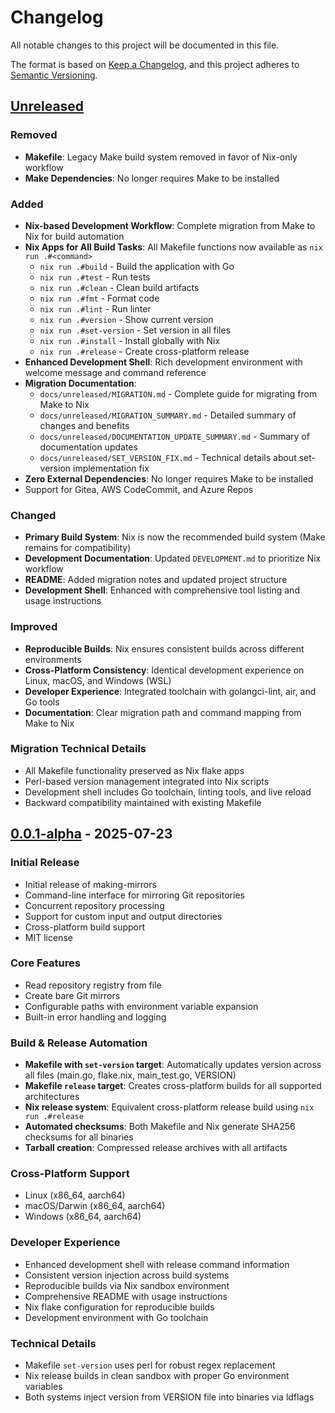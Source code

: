 # Changelog

All notable changes to this project will be documented in this file.

The format is based on [Keep a Changelog](https://keepachangelog.com/en/1.0.0/),
and this project adheres to [Semantic Versioning](https://semver.org/spec/v2.0.0.html).

## [Unreleased]

### Removed

- **Makefile**: Legacy Make build system removed in favor of Nix-only workflow
- **Make Dependencies**: No longer requires Make to be installed

### Added

- **Nix-based Development Workflow**: Complete migration from Make to Nix for build automation
- **Nix Apps for All Build Tasks**: All Makefile functions now available as `nix run .#<command>`
  - `nix run .#build` - Build the application with Go
  - `nix run .#test` - Run tests
  - `nix run .#clean` - Clean build artifacts
  - `nix run .#fmt` - Format code
  - `nix run .#lint` - Run linter
  - `nix run .#version` - Show current version
  - `nix run .#set-version` - Set version in all files
  - `nix run .#install` - Install globally with Nix
  - `nix run .#release` - Create cross-platform release
- **Enhanced Development Shell**: Rich development environment with welcome message and command reference
- **Migration Documentation**:
  - `docs/unreleased/MIGRATION.md` - Complete guide for migrating from Make to Nix
  - `docs/unreleased/MIGRATION_SUMMARY.md` - Detailed summary of changes and benefits
  - `docs/unreleased/DOCUMENTATION_UPDATE_SUMMARY.md` - Summary of documentation updates
  - `docs/unreleased/SET_VERSION_FIX.md` - Technical details about set-version implementation fix
- **Zero External Dependencies**: No longer requires Make to be installed
- Support for Gitea, AWS CodeCommit, and Azure Repos

### Changed

- **Primary Build System**: Nix is now the recommended build system (Make remains for compatibility)
- **Development Documentation**: Updated `DEVELOPMENT.md` to prioritize Nix workflow
- **README**: Added migration notes and updated project structure
- **Development Shell**: Enhanced with comprehensive tool listing and usage instructions

### Improved

- **Reproducible Builds**: Nix ensures consistent builds across different environments
- **Cross-Platform Consistency**: Identical development experience on Linux, macOS, and Windows (WSL)
- **Developer Experience**: Integrated toolchain with golangci-lint, air, and Go tools
- **Documentation**: Clear migration path and command mapping from Make to Nix

### Migration Technical Details

- All Makefile functionality preserved as Nix flake apps
- Perl-based version management integrated into Nix scripts
- Development shell includes Go toolchain, linting tools, and live reload
- Backward compatibility maintained with existing Makefile

## [0.0.1-alpha] - 2025-07-23

### Initial Release

- Initial release of making-mirrors
- Command-line interface for mirroring Git repositories
- Concurrent repository processing
- Support for custom input and output directories
- Cross-platform build support
- MIT license

### Core Features

- Read repository registry from file
- Create bare Git mirrors
- Configurable paths with environment variable expansion
- Built-in error handling and logging

### Build & Release Automation

- **Makefile with `set-version` target**: Automatically updates version across all files (main.go, flake.nix, main_test.go, VERSION)
- **Makefile `release` target**: Creates cross-platform builds for all supported architectures
- **Nix release system**: Equivalent cross-platform release build using `nix run .#release`
- **Automated checksums**: Both Makefile and Nix generate SHA256 checksums for all binaries
- **Tarball creation**: Compressed release archives with all artifacts

### Cross-Platform Support

- Linux (x86_64, aarch64)
- macOS/Darwin (x86_64, aarch64)
- Windows (x86_64, aarch64)

### Developer Experience

- Enhanced development shell with release command information
- Consistent version injection across build systems
- Reproducible builds via Nix sandbox environment
- Comprehensive README with usage instructions
- Nix flake configuration for reproducible builds
- Development environment with Go toolchain

### Technical Details

- Makefile `set-version` uses perl for robust regex replacement
- Nix release builds in clean sandbox with proper Go environment variables
- Both systems inject version from VERSION file into binaries via ldflags

[Unreleased]: https://github.com/plnsc/making-mirrors/compare/v0.0.1-alpha...HEAD
[0.0.1-alpha]: https://github.com/plnsc/making-mirrors/releases/tag/v0.0.1-alpha
